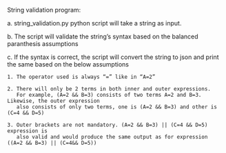 String validation program:

a. string_validation.py python script will take a string as input.

b. The script will validate the string’s syntax based on the balanced paranthesis assumptions

c. If the syntax is correct, the script will convert the string to json and print the same
based on the below assumptions

	1. The operator used is always “=” like in “A=2”
	
	2. There will only be 2 terms in both inner and outer expressions.
	   For example, (A=2 && B=3) consists of two terms A=2 and B=3. Likewise, the outer expression
	   also consists of only two terms, one is (A=2 && B=3) and other is (C=4 && D=5)
	   
	3. Outer brackets are not mandatory. (A=2 && B=3) || (C=4 && D=5) expression is
	   also valid and would produce the same output as for expression ((A=2 && B=3) || (C=4&& D=5))
